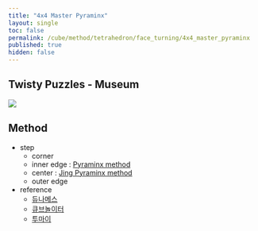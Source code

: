 ```yaml
---
title: "4x4 Master Pyraminx"
layout: single
toc: false
permalink: /cube/method/tetrahedron/face_turning/4x4_master_pyraminx
published: true
hidden: false
---
```


<head>
  <base target="_blank">
</head>



## Twisty Puzzles - Museum

<a href="https://twistypuzzles.com/app/museum/museum_showitem.php?pkey=1352">
  <img src="https://twistypuzzles.com/museum/large/01352-06.jpg">
</a>



## Method

- step
  - corner
  - inner edge : [Pyraminx method](/cube/method/tetrahedron/face_turning/3x3_pyraminx)
  - center : [Jing Pyraminx method](/cube/method/tetrahedron/face_turning/2x2_jing_pyraminx)
  - outer edge
- reference
  - [듀나메스](https://youtu.be/7_c3Tq3HXXw)
  - [큐브놀이터](https://youtu.be/_8BFbOnrjPg)
  - [투마이](https://youtu.be/i1o5SqqKBlg)
